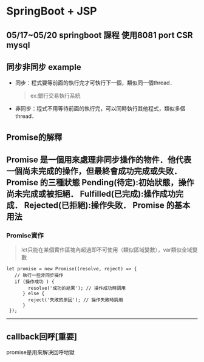 SpringBoot + JSP
===
05/17~05/20 springboot 課程
使用8081 port
CSR
mysql 
---

## 同步非同步 example
- 同步：程式要等前面的執行完才可執行下一個，類似同一個thread．
  >  ex:銀行交易執行系統
- 非同步：程式不用等待前面的執行完，可以同時執行其他程式，類似多個thread．

## Promise的解釋
Promise 是一個用來處理非同步操作的物件．他代表一個尚未完成的操作，但最終會成功完成或失敗．
Promise 的三種狀態
Pending(待定):初始狀態，操作尚未完成或被拒絕．
Fulfilled(已完成):操作成功完成．
Rejected(已拒絕):操作失敗．
Promise 的基本用法
---
### Promise實作
 > let只能在某個實作區塊內超過即不可使用（類似區域變數），var類似全域變數
```
let promise = new Promise((resolve, reject) => {
   // 執行一些非同步操作
   if (操作成功 ) {
        resolve('成功的結果'); // 操作成功時調用
      } else {
        reject('失敗的原因'); // 操作失敗時調用
      }
 });
```
---
## callback回呼[重要]
promise是用來解決回呼地獄
